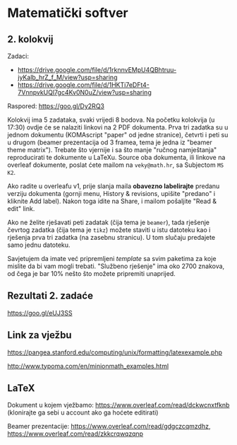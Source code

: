 # Matematički softver

## 2. kolokvij

Zadaci:
* https://drive.google.com/file/d/1rknnvEMpU4QBhtruu-jyKalb_hrZ_f_M/view?usp=sharing
* https://drive.google.com/file/d/1HKTi7eDFt4-7VnnpvkUQl7gc4Kv0N0uZ/view?usp=sharing

Raspored: https://goo.gl/Dy2RQ3

Kolokvij ima 5 zadataka, svaki vrijedi 8 bodova. Na početku kolokvija (u 17:30) ovdje će se nalaziti linkovi na 2 PDF dokumenta. Prva tri zadatka su u jednom dokumentu (KOMAscript "paper" od jedne stranice), četvrti i peti su u drugom (beamer prezentacija od 3 framea, tema je jedna iz "beamer theme matrix"). Trebate što vjernije i sa što manje "ručnog namještanja" reproducirati te dokumente u LaTeXu. Source oba dokumenta, ili linkove na overleaf dokumente, poslat ćete mailom na `veky@math.hr`, sa Subjectom `MS K2`.

Ako radite u overleafu v1, prije slanja maila **obavezno labelirajte** predanu verziju dokumenta (gornji menu, History & revisions, upišite "predano" i kliknite Add label). Nakon toga idite na Share, i mailom pošaljite "Read & edit" link.

Ako ne želite rješavati peti zadatak (čija tema je `beamer`), tada rješenje čevrtog zadatka (čija tema je `tikz`) možete staviti u istu datoteku kao i rješenja prva tri zadatka (na zasebnu stranicu). U tom slučaju predajete samo jednu datoteku.

Savjetujem da imate već pripremljeni _template_ sa svim paketima za koje mislite da bi vam mogli trebati. "Službeno rješenje" ima oko 2700 znakova, od čega je bar 10% nešto što možete pripremiti unaprijed.

## Rezultati 2. zadaće

https://goo.gl/eUJ3SS

## Link za vježbu

https://pangea.stanford.edu/computing/unix/formatting/latexexample.php

http://www.typoma.com/en/minionmath_examples.html

## LaTeX

Dokument u kojem vježbamo: https://www.overleaf.com/read/dckwcnxtfknb
(klonirajte ga sebi u account ako ga hoćete editirati)

Beamer prezentacije: https://www.overleaf.com/read/gdgczcqmzdhz, https://www.overleaf.com/read/zkkcrqwqzqnp

